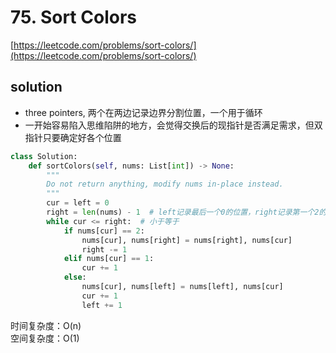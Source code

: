 # 75. Sort Colors

[https://leetcode.com/problems/sort-colors/](https://leetcode.com/problems/sort-colors/)

## solution

- three pointers, 两个在两边记录边界分割位置，一个用于循环
- 一开始容易陷入思维陷阱的地方，会觉得交换后的现指针是否满足需求，但双指针只要确定好各个位置

```python
class Solution:
    def sortColors(self, nums: List[int]) -> None:
        """
        Do not return anything, modify nums in-place instead.
        """
        cur = left = 0
        right = len(nums) - 1  # left记录最后一个0的位置，right记录第一个2的位置
        while cur <= right:  # 小于等于
            if nums[cur] == 2:
                nums[cur], nums[right] = nums[right], nums[cur]
                right -= 1
            elif nums[cur] == 1:
                cur += 1
            else:
                nums[cur], nums[left] = nums[left], nums[cur]
                cur += 1
                left += 1
```

时间复杂度：O(n) <br>
空间复杂度：O(1)
